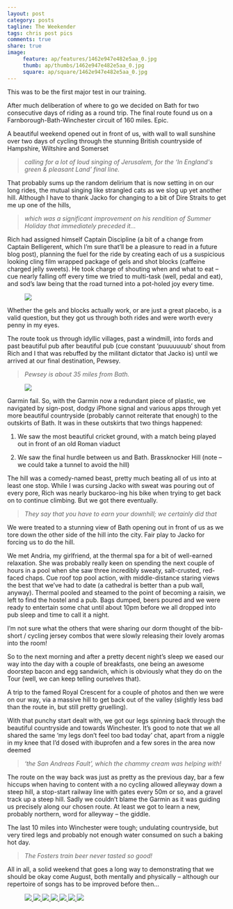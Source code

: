 ```yaml
---
layout: post
category: posts
tagline: The Weekender
tags: chris post pics
comments: true
share: true
image: 
     feature: ap/features/1462e947e482e5aa_0.jpg
     thumb: ap/thumbs/1462e947e482e5aa_0.jpg
     square: ap/square/1462e947e482e5aa_0.jpg
---
```

This was to be the first major test in our training.


After much deliberation of where to go we decided on Bath for two
consecutive days of riding as a round trip.  The final route found us on a
Farnborough-Bath-Winchester circuit of 160 miles.  Epic.


A beautiful weekend opened out in front of us, with wall to wall sunshine
over two days of cycling through the stunning British countryside of
Hampshire, Wiltshire and Somerset


> *calling for a lot of loud singing of Jerusalem, for the ‘In England's
green & pleasant Land’ final line.*


That probably sums up the random delirium that is now setting in on our
long rides, the mutual singing like strangled cats as we slog up yet
another hill.  Although I have to thank Jacko for changing to a bit of Dire
Straits to get me up one of the hills,


> *which was a significant improvement on his rendition of Summer Holiday
that immediately preceded it…*


Rich had assigned himself Captain Discipline (a bit of a change from
Captain Belligerent, which I’m sure that’ll be a pleasure to read in a
future blog post), planning the fuel for the ride by creating each of us a
suspicious looking cling film wrapped package of gels and shot blocks
(caffeine charged jelly sweets).  He took charge of shouting when and what
to eat – cue nearly falling off every time we tried to multi-task (well,
pedal and eat), and sod’s law being that the road turned into a pot-holed
joy every time.

<figure>
<a href="/images/ap/standard/1462e947e482e5aa_3.jpg">
<img src="/images/ap/standard/1462e947e482e5aa_3.jpg">
</a></figure>


Whether the gels and blocks actually work, or are just a great placebo, is
a valid question, but they got us through both rides and were worth every
penny in my eyes.


The route took us through idyllic villages, past a windmill, into fords and
past beautiful pub after beautiful pub (cue constant ‘puuuuuuub’ shout from
Rich and I that was rebuffed by the militant dictator that Jacko is) until
we arrived at our final destination, Pewsey.


> *Pewsey is about 35 miles from Bath.*

<figure>
<a href="/images/ap/standard/1462e947e482e5aa_4.jpg">
<img src="/images/ap/standard/1462e947e482e5aa_4.jpg">
</a></figure>

Garmin fail.  So, with the Garmin now a redundant piece of plastic, we
navigated by sign-post, dodgy iPhone signal and various apps through yet
more beautiful countryside (probably cannot reiterate that enough) to the
outskirts of Bath.  It was in these outskirts that two things happened:

1. We saw the most beautiful cricket ground, with a match being played out
in front of an old Roman viaduct

2. We saw the final hurdle between us and Bath.  Brassknocker Hill (note –
we could take a tunnel to avoid the hill)


The hill was a comedy-named beast, pretty much beating all of us into at
least one stop.  While I was cursing Jacko with sweat was pouring out of
every pore, Rich was nearly buckaroo-ing his bike when trying to get back
on to continue climbing.  But we got there eventually.


>*They say that you have to earn your downhill; we certainly did that*


We were treated to a stunning view of Bath opening out in front of us as we
tore down the other side of the hill into the city.  Fair play to Jacko for
forcing us to do the hill.


We met Andria, my girlfriend, at the thermal spa for a bit of well-earned
relaxation.  She was probably really keen on spending the next couple of
hours in a pool when she saw three incredibly sweaty, salt-crusted,
red-faced chaps.  Cue roof top pool action, with middle-distance staring
views the best that we’ve had to date (a cathedral is better than a pub
wall, anyway).  Thermal pooled and steamed to the point of becoming a
raisin, we left to find the hostel and a pub.  Bags dumped, beers poured
and we were ready to entertain some chat until about 10pm before we all
dropped into pub sleep and time to call it a night.


I’m not sure what the others that were sharing our dorm thought of the
bib-short / cycling jersey combos that were slowly releasing their lovely
aromas into the room!


So to the next morning and after a pretty decent night’s sleep we eased our
way into the day with a couple of breakfasts, one being an awesome doorstep
bacon and egg sandwich, which is obviously what they do on the Tour (well,
we can keep telling ourselves that).


A trip to the famed Royal Crescent for a couple of photos and then we were
on our way, via a massive hill to get back out of the valley (slightly less
bad than the route in, but still pretty gruelling).


With that punchy start dealt with, we got our legs spinning back through
the beautiful countryside and towards Winchester.  It’s good to note that
we all shared the same ‘my legs don’t feel too bad today’ chat, apart from
a niggle in my knee that I’d dosed with ibuprofen and a few sores in the
area now deemed


> *‘the San Andreas Fault’, which the chammy cream was helping with!*


The route on the way back was just as pretty as the previous day, bar a few
hiccups when having to content with a no cycling allowed alleyway down a
steep hill, a stop-start railway line with gates every 50m or so, and a
gravel track up a steep hill.  Sadly we couldn’t blame the Garmin as it was
guiding us precisely along our chosen route.  At least we got to learn a
new, probably northern, word for alleyway – the giddle.


The last 10 miles into Winchester were tough; undulating countryside, but
very tired legs and probably not enough water consumed on such a baking hot
day.


> *The Fosters train beer never tasted so good!*


All in all, a solid weekend that goes a long way to demonstrating that we
should be okay come August, both mentally and physically – although our
repertoire of songs has to be improved before then…
<figure class="third">
<a href="/images/ap/standard/1462e947e482e5aa_0.jpg">
<img src="/images/ap/standard/1462e947e482e5aa_0.jpg">
</a><a href="/images/ap/standard/1462e947e482e5aa_1.jpg">
<img src="/images/ap/standard/1462e947e482e5aa_1.jpg">
</a><a href="/images/ap/standard/1462e947e482e5aa_2.jpg">
<img src="/images/ap/standard/1462e947e482e5aa_2.jpg">
</a><a href="/images/ap/standard/1462e947e482e5aa_5.jpg">
<img src="/images/ap/standard/1462e947e482e5aa_5.jpg">
</a><a href="/images/ap/standard/1462e947e482e5aa_6.jpg">
<img src="/images/ap/standard/1462e947e482e5aa_6.jpg">
</a><a href="/images/ap/standard/1462e947e482e5aa_7.jpg">
<img src="/images/ap/standard/1462e947e482e5aa_7.jpg">
</a><a href="/images/ap/standard/1462e947e482e5aa_8.jpg">
<img src="/images/ap/standard/1462e947e482e5aa_8.jpg">
</a></figure>
